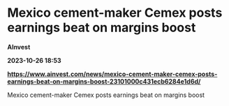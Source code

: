 # Mexico cement-maker Cemex posts earnings beat on margins boost
**AInvest**

**2023-10-26 18:53**

**https://www.ainvest.com/news/mexico-cement-maker-cemex-posts-earnings-beat-on-margins-boost-23101000c431ecb6284e1d6d/**

Mexico cement-maker Cemex posts earnings beat on margins boost
